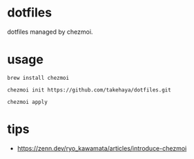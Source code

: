 # dotfiles
dotfiles managed by chezmoi.

# usage
```shell
brew install chezmoi

chezmoi init https://github.com/takehaya/dotfiles.git

chezmoi apply
```

# tips
- https://zenn.dev/ryo_kawamata/articles/introduce-chezmoi

